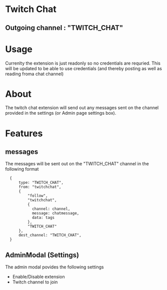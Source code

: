 # Twitch Chat
## Outgoing channel : "TWITCH_CHAT"
# Usage
Currenlty the extension is just readonly so no credentials are requried. This will be updated to be able to use credentials (and thereby posting as well as reading froma chat channel)

# About
The twitch chat extension will send out any messages sent on the channel provided in the settings (or Admin page settings box).
# Features
## messages
The messages will be sent out on the "TWITCH_CHAT" channel in the following format

```
  {
      type: "TWITCH_CHAT",
      from: "twitchchat",
      {
          "follow",
          "twitchchat",
          {
            channel: channel,
            message: chatmessage,
            data: tags
          },
          "TWITCH_CHAT"
      },
      dest_channel: "TWITCH_CHAT",
  }
```
## AdminModal (Settings)
The admin modal povides the following settings
- Enable/Disable extension
- Twitch channel to join